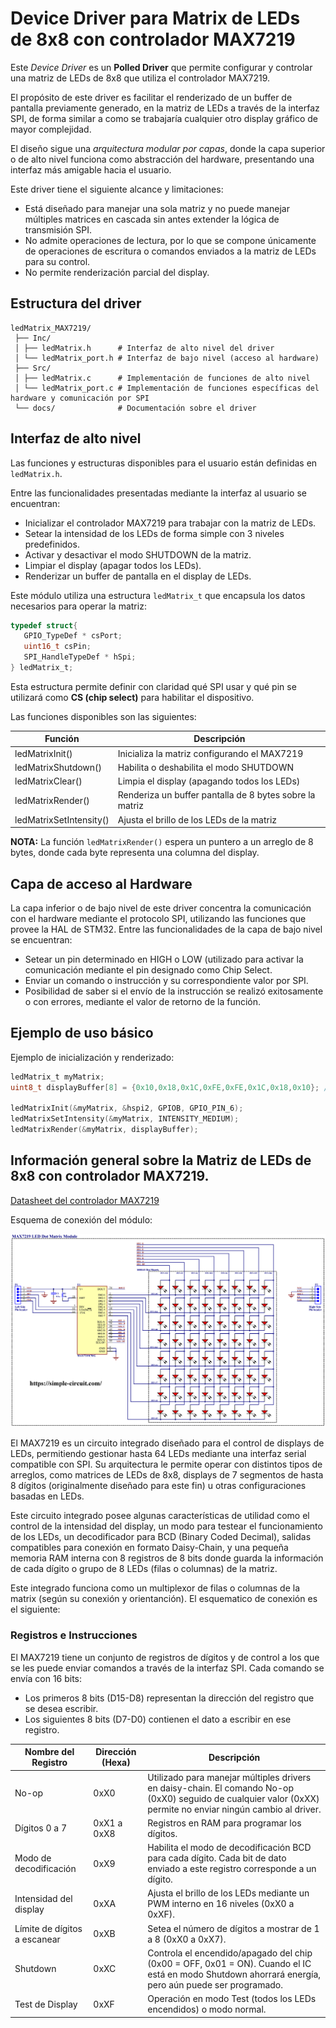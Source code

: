 # Device Driver para Matrix de LEDs de 8x8 con controlador MAX7219

Este *Device Driver* es un **Polled Driver** que permite configurar y controlar una matriz de LEDs de 8x8 que utiliza el controlador MAX7219. 

El propósito de este driver es facilitar el renderizado de un buffer de pantalla previamente generado, en la matriz de LEDs a través de la interfaz SPI, de forma similar a como se trabajaría cualquier otro display gráfico de mayor complejidad. 

El diseño sigue una *arquitectura modular por capas*,  donde la capa superior o de alto nivel funciona como abstracción del hardware, presentando una interfaz más amigable hacia el usuario.

Este driver tiene el siguiente alcance y limitaciones:

- Está diseñado para manejar una sola matriz y no puede manejar múltiples matrices en cascada sin antes extender la lógica de transmisión SPI.
- No admite operaciones de lectura, por lo que se compone únicamente de operaciones de escritura o comandos enviados a la matriz de LEDs para su control.
- No permite renderización parcial del display.

## Estructura del driver

```
ledMatrix_MAX7219/
 ├── Inc/
 │ ├── ledMatrix.h      # Interfaz de alto nivel del driver
 │ └── ledMatrix_port.h # Interfaz de bajo nivel (acceso al hardware)
 ├── Src/
 │ ├── ledMatrix.c      # Implementación de funciones de alto nivel
 │ └── ledMatrix_port.c # Implementación de funciones específicas del hardware y comunicación por SPI
 └── docs/              # Documentación sobre el driver
```

## Interfaz de alto nivel

Las funciones y estructuras disponibles para el usuario están definidas en `ledMatrix.h`.

Entre las funcionalidades presentadas mediante la interfaz al usuario se encuentran:
- Inicializar el controlador MAX7219 para trabajar con la matriz de LEDs.
- Setear la intensidad de los LEDs de forma simple con 3 niveles predefinidos.
- Activar y desactivar el modo SHUTDOWN de la matriz.
- Limpiar el display (apagar todos los LEDs).
- Renderizar un buffer de pantalla en el display de LEDs.

Este módulo utiliza una estructura `ledMatrix_t` que encapsula los datos necesarios para operar la matriz:
```c
typedef struct{
   GPIO_TypeDef * csPort;
   uint16_t csPin;
   SPI_HandleTypeDef * hSpi;
} ledMatrix_t;
```
Esta estructura permite definir con claridad qué SPI usar y qué pin se utilizará como **CS (chip select)** para habilitar el dispositivo.

Las funciones disponibles son las siguientes:

| Función | Descripción |
| ------- | ----------- |
| ledMatrixInit() | Inicializa la matriz configurando el MAX7219 |
| ledMatrixShutdown() | Habilita o deshabilita el modo SHUTDOWN |
| ledMatrixClear() | Limpia el display (apagando todos los LEDs) |
| ledMatrixRender() | Renderiza un buffer pantalla de 8 bytes sobre la matriz |
| ledMatrixSetIntensity() | Ajusta el brillo de los LEDs de la matriz |

**NOTA:** La función `ledMatrixRender()` espera un puntero a un arreglo de 8 bytes, donde cada byte representa una columna del display.

## Capa de acceso al Hardware
La capa inferior o de bajo nivel de este driver concentra la comunicación con el hardware mediante el protocolo SPI, utilizando las funciones que provee la HAL de STM32. Entre las funcionalidades de la capa de bajo nivel se encuentran:

- Setear un pin determinado en HIGH o LOW (utilizado para activar la comunicación mediante el pin designado como Chip Select.
- Enviar un comando o instrucción y su correspondiente valor por SPI. 
- Posibilidad de saber si el envío de la instrucción se realizó exitosamente o con errores, mediante el valor de retorno de la función.


## Ejemplo de uso básico

Ejemplo de inicialización y renderizado:
```c
ledMatrix_t myMatrix;
uint8_t displayBuffer[8] = {0x10,0x18,0x1C,0xFE,0xFE,0x1C,0x18,0x10}; // Flecha hacia arriba

ledMatrixInit(&myMatrix, &hspi2, GPIOB, GPIO_PIN_6);
ledMatrixSetIntensity(&myMatrix, INTENSITY_MEDIUM);
ledMatrixRender(&myMatrix, displayBuffer);
```

## Información general sobre la Matriz de LEDs de 8x8 con controlador MAX7219.

[Datasheet del controlador MAX7219](./docs/max7219-max7221.pdf)

Esquema de conexión del módulo:

![](./docs/max7219-dot-matrix-circuit-schematic.png)

El MAX7219 es un circuito integrado diseñado para el control de displays de LEDs, permitiendo gestionar hasta 64 LEDs mediante una interfaz serial compatible con SPI. Su arquitectura le permite operar con distintos tipos de arreglos, como matrices de LEDs de 8x8, displays de 7 segmentos de hasta 8 dígitos (originalmente diseñado para este fin) u otras configuraciones basadas en LEDs.

Este circuito integrado posee algunas características de utilidad como el control de la intensidad del display, un modo para testear el funcionamiento de los LEDs, un decodificador para BCD (Binary Coded Decimal), salidas compatibles para conexión en formato Daisy-Chain, y una pequeña memoria RAM interna con 8 registros de 8 bits donde guarda la información de cada dígito o grupo de 8 LEDs (filas o columnas) de la matriz.

Este integrado funciona como un multiplexor de filas o columnas de la matrix (según su conexión y orientanción). El esquematico de conexión es el siguiente:
[](./docs/max7219-dot-matrix-circuit-schematic.png)

### Registros e Instrucciones 

El MAX7219 tiene un conjunto de registros de dígitos y de control a los que se les puede enviar comandos a través de la interfaz SPI. Cada comando se envía con 16 bits:
- Los primeros 8 bits (D15-D8) representan la dirección del registro que se desea escribir.
- Los siguientes 8 bits (D7-D0) contienen el dato a escribir en ese registro.

| Nombre del Registro   | Dirección (Hexa)  | Descripción | 
| --------------------- | ----------------- | ----------- | 
| No-op                 | 0xX0              | Utilizado para manejar múltiples drivers en daisy-chain. El comando No-op (0xX0) seguido de cualquier valor (0xXX) permite no enviar ningún cambio al driver. | 
| Dígitos 0 a 7         | 0xX1 a 0xX8       | Registros en RAM para programar los dígitos. | 
| Modo de decodificación | 0xX9             | Habilita el modo de decodificación BCD para cada dígito. Cada bit de dato enviado a este registro corresponde a un dígito.  | 
| Intensidad del display | 0xXA             | Ajusta el brillo de los LEDs  mediante un PWM interno en 16 niveles (0xX0 a 0xXF). | 
| Límite de dígitos a escanear              | 0xXB | Setea el número de dígitos a mostrar de 1 a 8 (0xX0 a 0xX7). | 
| Shutdown              | 0xXC              | Controla el encendido/apagado del chip (0x00 = OFF, 0x01 = ON). Cuando el IC está en modo Shutdown ahorrará energía, pero aún puede ser programado. | 
| Test de Display       | 0xXF              | Operación en modo Test (todos los LEDs encendidos) o modo normal. | 



